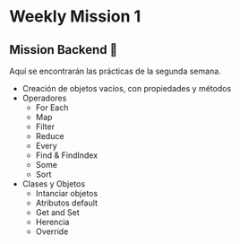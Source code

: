 # Weekly Mission 1

## Mission Backend 🚀

Aquí se encontrarán las prácticas de la segunda semana.

- Creación de objetos vacíos, con propiedades y métodos
- Operadores 
    - For Each
    - Map
    - Filter
    - Reduce
    - Every
    - Find & FindIndex
    - Some
    - Sort
- Clases y Objetos
    - Intanciar objetos
    - Atributos default
    - Get and Set
    - Herencia
    - Override